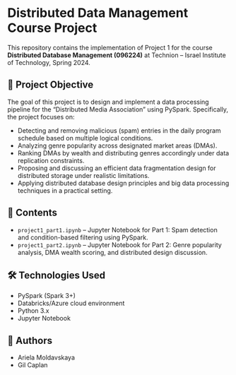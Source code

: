 # Distributed Data Management Course Project

This repository contains the implementation of Project 1 for the course **Distributed Database Management (096224)** at Technion – Israel Institute of Technology, Spring 2024.

## 📌 Project Objective

The goal of this project is to design and implement a data processing pipeline for the “Distributed Media Association” using PySpark. Specifically, the project focuses on:

- Detecting and removing malicious (spam) entries in the daily program schedule based on multiple logical conditions.
- Analyzing genre popularity across designated market areas (DMAs).
- Ranking DMAs by wealth and distributing genres accordingly under data replication constraints.
- Proposing and discussing an efficient data fragmentation design for distributed storage under realistic limitations.
- Applying distributed database design principles and big data processing techniques in a practical setting.

## 📁 Contents

- `project1_part1.ipynb` – Jupyter Notebook for Part 1: Spam detection and condition-based filtering using PySpark.
- `project1_part2.ipynb` – Jupyter Notebook for Part 2: Genre popularity analysis, DMA wealth scoring, and distributed design discussion.

## 🛠 Technologies Used

- PySpark (Spark 3+)
- Databricks/Azure cloud environment
- Python 3.x
- Jupyter Notebook

## 👥 Authors

- Ariela Moldavskaya  
- Gil Caplan
